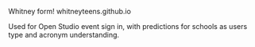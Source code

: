 Whitney form! whitneyteens.github.io

Used for Open Studio event sign in, with predictions for schools as users type and acronym understanding.
